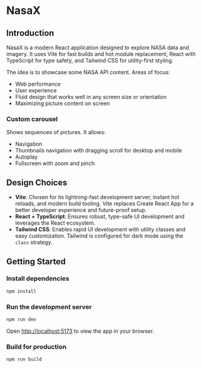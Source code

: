 # NasaX

## Introduction

NasaX is a modern React application designed to explore NASA data and imagery. It uses Vite for fast builds and hot module replacement, React with TypeScript for type safety, and Tailwind CSS for utility-first styling. 

The idea is to showcase some NASA API content. 
Areas of focus:
* Web performance 
* User experience
* Fluid design that works well in any screen size or orientation
* Maximizing picture content on screen

### Custom carousel 
Shows sequences of pictures. It allows: 
* Navigation 
* Thumbnails navigation with dragging scroll for desktop and mobile
* Autoplay
* Fullscreen with zoom and pinch

## Design Choices

- **Vite**: Chosen for its lightning-fast development server, instant hot reloads, and modern build tooling. Vite replaces Create React App for a better developer experience and future-proof setup.
- **React + TypeScript**: Ensures robust, type-safe UI development and leverages the React ecosystem.
- **Tailwind CSS**: Enables rapid UI development with utility classes and easy customization. Tailwind is configured for dark mode using the `class` strategy.

## Getting Started

### Install dependencies

```bash
npm install
```

### Run the development server

```bash
npm run dev
```

Open [http://localhost:5173](http://localhost:5173) to view the app in your browser.

### Build for production

```bash
npm run build
```

